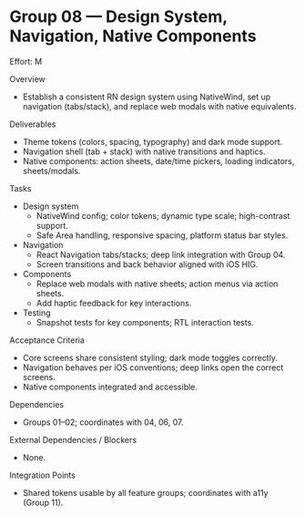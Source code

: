 # Group 08 — Design System, Navigation, Native Components

Effort: M

Overview
- Establish a consistent RN design system using NativeWind, set up navigation (tabs/stack), and replace web modals with native equivalents.

Deliverables
- Theme tokens (colors, spacing, typography) and dark mode support.
- Navigation shell (tab + stack) with native transitions and haptics.
- Native components: action sheets, date/time pickers, loading indicators, sheets/modals.

Tasks
- Design system
  - NativeWind config; color tokens; dynamic type scale; high-contrast support.
  - Safe Area handling, responsive spacing, platform status bar styles.
- Navigation
  - React Navigation tabs/stacks; deep link integration with Group 04.
  - Screen transitions and back behavior aligned with iOS HIG.
- Components
  - Replace web modals with native sheets; action menus via action sheets.
  - Add haptic feedback for key interactions.
- Testing
  - Snapshot tests for key components; RTL interaction tests.

Acceptance Criteria
- Core screens share consistent styling; dark mode toggles correctly.
- Navigation behaves per iOS conventions; deep links open the correct screens.
- Native components integrated and accessible.

Dependencies
- Groups 01–02; coordinates with 04, 06, 07.

External Dependencies / Blockers
- None.

Integration Points
- Shared tokens usable by all feature groups; coordinates with a11y (Group 11).

